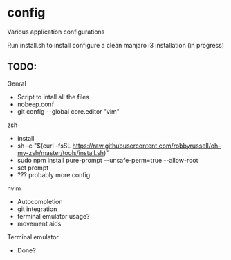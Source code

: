 # config
Various application configurations

Run install.sh to install configure a clean manjaro i3 installation (in progress)

## TODO:
Genral
* Script to intall all the files
* nobeep.conf
* git config --global core.editor "vim"

zsh
* install
* sh -c "$(curl -fsSL https://raw.githubusercontent.com/robbyrussell/oh-my-zsh/master/tools/install.sh)"
* sudo npm install pure-prompt --unsafe-perm=true --allow-root
* set prompt
* ??? probably more config

nvim
* Autocompletion
* git integration
* terminal emulator usage?
* movement aids

Terminal emulator
* Done?
